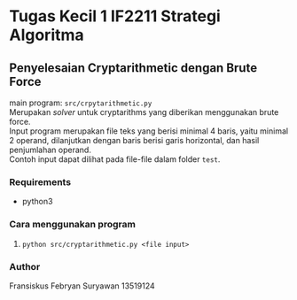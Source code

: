 # Tugas Kecil 1 IF2211 Strategi Algoritma
## Penyelesaian Cryptarithmetic dengan Brute Force
main program: `src/crpytarithmetic.py`  
Merupakan _solver_ untuk cryptarithms yang diberikan menggunakan brute force.  
Input program merupakan file teks yang berisi minimal 4 baris, yaitu minimal 2
operand, dilanjutkan dengan baris berisi garis horizontal, dan hasil
penjumlahan operand.  
Contoh input dapat dilihat pada file-file dalam folder `test`.
### Requirements
- python3
### Cara menggunakan program
1. `python src/cryptarithmetic.py <file input>`
### Author
Fransiskus Febryan Suryawan
13519124
